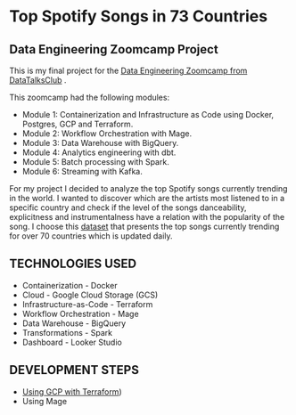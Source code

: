 # Top Spotify Songs in 73 Countries

## Data Engineering Zoomcamp  Project
This is my final project for the [Data Engineering Zoomcamp from DataTalksClub](https://github.com/DataTalksClub/data-engineering-zoomcamp) .

This zoomcamp had the following modules: 
  - Module 1: Containerization and Infrastructure as Code using Docker, Postgres, GCP and Terraform.
  - Module 2: Workflow Orchestration with Mage.
  - Module 3: Data Warehouse with BigQuery.
  - Module 4: Analytics engineering with dbt.
  - Module 5: Batch processing with Spark.
  - Module 6: Streaming with Kafka.
    
For my project I decided to analyze the top Spotify songs currently trending in the world. I wanted to discover which are the artists most listened to in a specific country and check if the level of the songs danceability, explicitness and instrumentalness have a relation with the popularity of the song. 
I choose this [dataset](https://www.kaggle.com/datasets/asaniczka/top-spotify-songs-in-73-countries-daily-updated) that presents the top songs currently trending for over 70 countries which is updated daily.     

## TECHNOLOGIES USED
-	Containerization - Docker
-	Cloud - Google Cloud Storage (GCS)
-	Infrastructure-as-Code - Terraform
-	Workflow Orchestration - Mage
- Data Warehouse - BigQuery
-	Transformations - Spark
-	Dashboard - Looker Studio

 ## DEVELOPMENT STEPS 
 - [Using GCP with Terraform](https://github.com/antfneves/spotify_top_songs_project/blob/main/Terraform/gcp_terraform.md)) 
 - Using Mage
  

